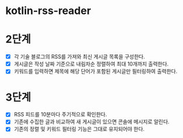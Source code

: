 # kotlin-rss-reader

# 2단계
- [x] 각 기술 블로그의 RSS를 가져와 최신 게시글 목록을 구성한다.
- [x] 게시글은 작성 날짜 기준으로 내림차순 정렬하여 최대 10개까지 출력한다.
- [x] 키워드를 입력하면 제목에 해당 단어가 포함된 게시글만 필터링하여 출력한다.

# 3단계
- [x] RSS 피드를 10분마다 주기적으로 확인한다.
- [x] 기존에 수집한 글과 비교하여 새 게시글이 있으면 콘솔에 메시지로 알린다.
- [x] 기존의 정렬 및 키워드 필터링 기능은 그대로 유지되어야 한다.
